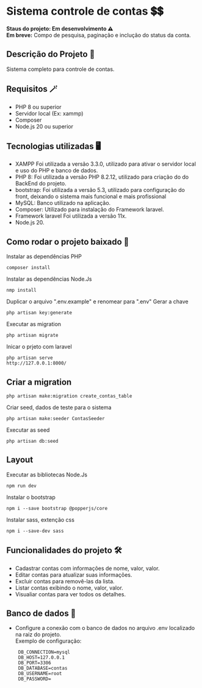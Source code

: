 # Sistema controle de contas 💲💲
**Staus do projeto: Em desenvolvimento ⚠️** <br>
**Em breve:** Compo de pesquisa, paginação e inclução do status da conta.

## Descrição do Projeto 📰
Sistema completo para controle de contas.

## Requisitos 🪄

 * PHP 8 ou superior
 * Servidor local (Ex: xammp)
 * Composer
 * Node.js 20 ou superior

## Tecnologias utilizadas 🖥
 * XAMPP Foi utilizada a versão 3.3.0, utilizado para ativar o servidor local e uso do PHP e banco de dados.
 * PHP 8: Foi utilizada a versão PHP 8.2.12, utilizado para criação do do BackEnd do projeto.
 * bootstrap: Foi utilizada a versão 5.3, utilizado para configuração do front, deixando o sistema mais funcional e mais profissional
 * MySQL: Banco utilizado na aplicação.
 * Composer: Utilizado para instalação do Framework laravel.
 * Framework laravel Foi utilizada a versão 11x.
 * Node.js 20.

## Como rodar o projeto baixado 🎡
Instalar as dependências PHP
```
composer install
```
Instalar as dependências Node.Js
```
nmp install
```
Duplicar o arquivo ".env.example" e renomear para ".env"
Gerar a chave
```
php artisan key:generate
```

Executar as migration
```
php artisan migrate
```

Inicar o prjeto com laravel 
```
php artisan serve
http://127.0.0.1:8000/
```

## Criar a migration

```
php artisan make:migration create_contas_table
```

Criar seed, dados de teste para o sistema
```
php artisan make:seeder ContasSeeder
```
Executar as seed
```
php artisan db:seed
```

## Layout
Executar as bibliotecas Node.Js
```
npm run dev
```
Instalar o bootstrap 
```
npm i --save bootstrap @popperjs/core
```
Instalar sass, extenção css
```
npm i --save-dev sass
```


## Funcionalidades do projeto 🛠️

 * Cadastrar contas com informações de nome, valor, valor.
 * Editar contas para atualizar suas informações.
 * Excluir contas para removê-las da lista.
 * Listar contas exibindo o nome, valor, valor.
 * Visualiar contas para ver todos os detalhes.

## Banco de dados 🎲
 * Configure a conexão com o banco de dados no arquivo .env localizado na raiz do projeto. <br>
   Exemplo de configuração:
   ```
    DB_CONNECTION=mysql
    DB_HOST=127.0.0.1
    DB_PORT=3306
    DB_DATABASE=contas
    DB_USERNAME=root
    DB_PASSWORD=
   ```

